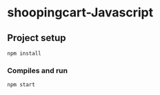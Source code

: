 # shoopingcart-Javascript

## Project setup

```
npm install
```

### Compiles and run

```
npm start
```
